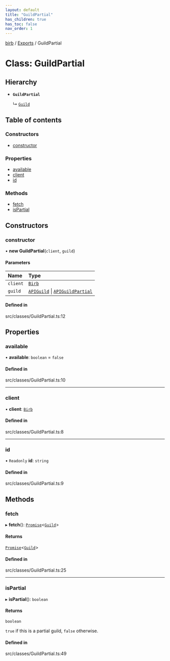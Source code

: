 ```yaml
---
layout: default
title: "GuildPartial"
has_children: true
has_toc: false
nav_order: 1
---
```


[birb](../README.md) / [Exports](../modules.md) / GuildPartial

# Class: GuildPartial

## Hierarchy

- **`GuildPartial`**

  ↳ [`Guild`](../Guild/index.md)

## Table of contents

### Constructors

- [constructor](index.md#constructor)

### Properties

- [available](index.md#available)
- [client](index.md#client)
- [id](index.md#id)

### Methods

- [fetch](index.md#fetch)
- [isPartial](index.md#ispartial)

## Constructors

### constructor

• **new GuildPartial**(`client`, `guild`)

#### Parameters

| Name | Type |
| :------ | :------ |
| `client` | [`Birb`](../Birb/index.md) |
| `guild` | [`APIGuild`](../modules.md#apiguild) \| [`APIGuildPartial`](../modules.md#apiguildpartial) |

#### Defined in

src/classes/GuildPartial.ts:12

## Properties

### available

• **available**: `boolean` = `false`

#### Defined in

src/classes/GuildPartial.ts:10

___

### client

• **client**: [`Birb`](../Birb/index.md)

#### Defined in

src/classes/GuildPartial.ts:8

___

### id

• `Readonly` **id**: `string`

#### Defined in

src/classes/GuildPartial.ts:9

## Methods

### fetch

▸ **fetch**(): [`Promise`]( https://developer.mozilla.org/en-US/docs/Web/JavaScript/Reference/Global_Objects/Promise )<[`Guild`](../Guild/index.md)\>

#### Returns

[`Promise`]( https://developer.mozilla.org/en-US/docs/Web/JavaScript/Reference/Global_Objects/Promise )<[`Guild`](../Guild/index.md)\>

#### Defined in

src/classes/GuildPartial.ts:25

___

### isPartial

▸ **isPartial**(): `boolean`

#### Returns

`boolean`

`true` if this is a partial guild, `false` otherwise.

#### Defined in

src/classes/GuildPartial.ts:49
